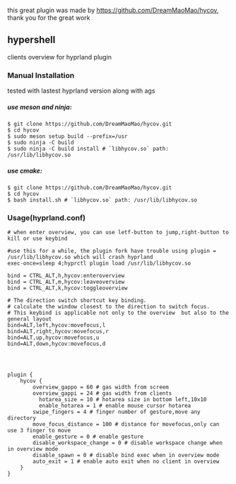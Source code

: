 

this great plugin was made by https://github.com/DreamMaoMao/hycov, thank you for the great work

## hypershell

clients overview for hyprland plugin


### Manual Installation
tested with lastest hyprland version along with ags

##### use meson and ninja:

```console
$ git clone https://github.com/DreamMaoMao/hycov.git
$ cd hycov
$ sudo meson setup build --prefix=/usr
$ sudo ninja -C build
$ sudo ninja -C build install # `libhycov.so` path: /usr/lib/libhycov.so
```

##### use cmake:

```console
$ git clone https://github.com/DreamMaoMao/hycov.git
$ cd hycov
$ bash install.sh # `libhycov.so` path: /usr/lib/libhycov.so
```

### Usage(hyprland.conf)

```
# when enter overview, you can use letf-button to jump,right-button to kill or use keybind

#use this for a while, the plugin fork have trouble using plugin = /usr/lib/libhycov.so which will crash hyprland
exec-once=sleep 4;hyprctl plugin load /usr/lib/libhycov.so

bind = CTRL_ALT,h,hycov:enteroverview
bind = CTRL_ALT,m,hycov:leaveoverview
bind = CTRL_ALT,k,hycov:toggleoverview

# The direction switch shortcut key binding.
# calculate the window closest to the direction to switch focus.
# This keybind is applicable not only to the overview  but also to the general layout
bind=ALT,left,hycov:movefocus,l
bind=ALT,right,hycov:movefocus,r
bind=ALT,up,hycov:movefocus,u
bind=ALT,down,hycov:movefocus,d




plugin {
    hycov {
        overview_gappo = 60 # gas width from screem 
        overview_gappi = 24 # gas width from clients
	      hotarea_size = 10 # hotarea size in bottom left,10x10
	      enable_hotarea = 1 # enable mouse cursor hotarea     
        swipe_fingers = 4 # finger number of gesture,move any directory
        move_focus_distance = 100 # distance for movefocus,only can use 3 finger to move 
        enable_gesture = 0 # enable gesture
        disable_workspace_change = 0 # disable workspace change when in overview mode
        disable_spawn = 0 # disable bind exec when in overview mode
        auto_exit = 1 # enable auto exit when no client in overview
    }
}

```

